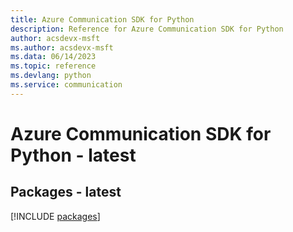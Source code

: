 ```yaml
---
title: Azure Communication SDK for Python
description: Reference for Azure Communication SDK for Python
author: acsdevx-msft
ms.author: acsdevx-msft
ms.data: 06/14/2023
ms.topic: reference
ms.devlang: python
ms.service: communication
---
```

# Azure Communication SDK for Python - latest
## Packages - latest
[!INCLUDE [packages](communication-index.md)]